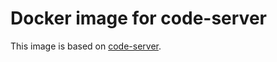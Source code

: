# Docker image for code-server

This image is based on [code-server](https://github.com/cdr/code-server).
